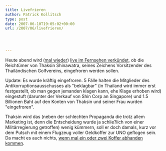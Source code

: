 ```yaml
---
title: Livefrieren
author: Patrick Kollitsch
type: post
date: 2007-06-10T19:05:02+00:00
url: /2007/06/livefrieren/




---
```

Heute abend wird (<a href="1279">mal wieder</a>) [live im Fernsehen verkündet][1], ob die Reichtümer von Thaksin Shinawatra, seines Zeichens Vorsitzender des Thailändischen Golfvereins, eingefroren werden sollen. 

Update: Es wurde kräftig eingefroren. 5 Fälle halten die Mitglieder des Antikorruptionsausschusses als "beklagbar" (in Thailand wird immer erst festgestellt, ob man gegen jemanden klagen kann, ehe Klage erhoben wird) eingestuft (darunter der Verkauf von Shin Corp an Singapore) und 1.5 Billionen Baht auf den Konten von Thaksin und seiner Frau wurden "eingefroren".

Thaksin wird das (neben der schlechten Propaganda die trotz allem Marketing ist, denn die Entscheidung wurde ja schlie?lich von einer Militärregierung getroffen) wenig kümmern, soll er doch damals, kurz vor dem Putsch mit einem Flugzeug voller Geldkoffer zur <span class="caps">UNO</span> geflogen sein. Da macht es auch nichts, <a href="1270">wenn mal ein oder zwei Koffer abhanden kommen</a>.

 [1]: http://www.nationmultimedia.com/breakingnews/read.php?newsid=30036539
